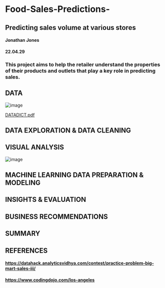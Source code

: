 # Food-Sales-Predictions-
## Predicting sales volume at various stores
#### Jonathan Jones 
#### 22.04.29
### This project aims to help the retailer understand the properties of their products and outlets that play a key role in predicting sales.

## DATA

![image](https://user-images.githubusercontent.com/101145586/165904456-898edc65-da05-48b7-b8ba-19b3d84e1cdb.png)

[DATADICT.pdf](https://github.com/starkjones/Food-Sales-Predictions-/files/8588978/DATADICT.pdf)

## DATA EXPLORATION & DATA CLEANING 

## VISUAL ANALYSIS
![image](https://user-images.githubusercontent.com/101145586/165904154-6b500726-3d61-4a57-8678-b0e4883075f1.png)

## MACHINE LEARNING DATA PREPARATION & MODELING


## INSIGHTS & EVALUATION

## BUSINESS RECOMMENDATIONS

## SUMMARY

## REFERENCES
#### https://datahack.analyticsvidhya.com/contest/practice-problem-big-mart-sales-iii/
#### https://www.codingdojo.com/los-angeles

